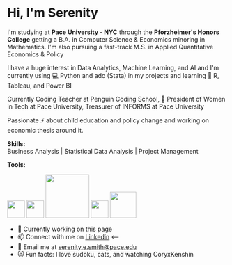 # Hi, I'm Serenity
I'm studying at **Pace University - NYC** through the **Pforzheimer's Honors College** getting a B.A. in Computer Science & Economics minoring in Mathematics. I'm also pursuing a fast-track M.S. in Applied Quantitative Economics & Policy

I have a huge interest in Data Analytics, Machine Learning, and AI and I'm currently using 💻 Python and ado (Stata) in my projects and learning 🌱 R, Tableau, and Power BI

Currently Coding Teacher at Penguin Coding School, 🌹 President of Women in Tech at Pace University, Treasurer of INFORMS at Pace University

Passionate ⚡ about child education and policy change and working on economic thesis around it.

**Skills:** <br />
Business Analysis | Statistical Data Analysis | Project Management 

**Tools:**
<!--
vscode logo
-->
<picture>
  <source media="(prefers-color-scheme: dark)" srcset="https://github.com/user-attachments/assets/7bc1b688-d656-4a9f-af2d-7f3369352f26" width="40">
  <source media="(prefers-color-scheme: light)" srcset="https://github.com/user-attachments/assets/7bc1b688-d656-4a9f-af2d-7f3369352f26" width="40">
  <img alt="" src="https://github.com/user-attachments/assets/7bc1b688-d656-4a9f-af2d-7f3369352f26" width="40">
</picture>

<!--
google colab logo
-->
<picture>
  <source media="(prefers-color-scheme: dark)" srcset="https://github.com/user-attachments/assets/37d32fda-e393-4f7f-8a5c-7ca6ed35dd39" width="40">
  <source media="(prefers-color-scheme: light)" srcset="https://github.com/user-attachments/assets/37d32fda-e393-4f7f-8a5c-7ca6ed35dd39" width="40">
  <img alt="" src="https://github.com/user-attachments/assets/37d32fda-e393-4f7f-8a5c-7ca6ed35dd39" width="40">
</picture>

<!--
stata logo
-->
<picture>
  <source media="(prefers-color-scheme: dark)" srcset="https://github.com/user-attachments/assets/e7898f0c-efe6-4b19-a2db-fa7a6b22a0e5" width="100">
  <source media="(prefers-color-scheme: light)" srcset="https://github.com/user-attachments/assets/e7898f0c-efe6-4b19-a2db-fa7a6b22a0e5" width="100">
  <img alt="" src="https://github.com/user-attachments/assets/e7898f0c-efe6-4b19-a2db-fa7a6b22a0e5" width="100">
</picture>

<!--
jupyter notebook logo
-->
<picture>
  <source media="(prefers-color-scheme: dark)" srcset="https://github.com/user-attachments/assets/1871f1e7-9058-4bc6-ba24-547b6beb0894" width="40">
  <source media="(prefers-color-scheme: light)" srcset="https://github.com/user-attachments/assets/1871f1e7-9058-4bc6-ba24-547b6beb0894" width="40">
  <img alt="" src="https://github.com/user-attachments/assets/1871f1e7-9058-4bc6-ba24-547b6beb0894" width="40">
</picture>

<!--
python idle logo
-->
<picture>
  <source media="(prefers-color-scheme: dark)" srcset="https://github.com/user-attachments/assets/58e63a7b-48b3-43e8-92a3-78247efae777" width="60">
  <source media="(prefers-color-scheme: light)" srcset="https://github.com/user-attachments/assets/58e63a7b-48b3-43e8-92a3-78247efae777" width="60">
  <img alt="" src="https://github.com/user-attachments/assets/58e63a7b-48b3-43e8-92a3-78247efae777" width="60">
</picture>

- 🔭 Currently working on this page
- 📫 Connect with me on [Linkedin](https://www.linkedin.com/in/garfsters) <--
- 📧 Email me at serenity.e.smith@pace.edu
- 😻 Fun facts: I love sudoku, cats, and watching CoryxKenshin 

<!--
**garfsters/garfsters** is a ✨ _special_ ✨ repository because its `README.md` (this file) appears on your GitHub profile.

Here are some ideas to get you started:

- 🔭 I’m currently working on ...
- 🌱 I’m currently learning ...
- 👯 I’m looking to collaborate on ...
- 🤔 I’m looking for help with ...
- 💬 Ask me about ...
- 📫 How to reach me: ...
- 😄 Pronouns: ...
- ⚡ Fun fact: ...
-->
